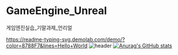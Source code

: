 # GameEngine_Unreal
게임엔진실습_기말과제_언리얼

https://readme-typing-svg.demolab.com/demo/?color=8788F7&lines=Hello+World
![header](https://capsule-render.vercel.app/api?color=gradient&customColorList=0,2,2,5,30)
[![Anurag's GitHub stats](https://github-readme-stats.vercel.app/api?username=anuraghazra)](https://github.com/anuraghazra/github-readme-stats)
